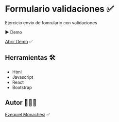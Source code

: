 # Formulario validaciones ✅

Ejercicio envio de fomrulario con validaciones

▶️ Demo

[Abrir Demo](https://formulariosdevalidaciones.netlify.app/) ✅

## Herramientas 🛠️

- Html
- Javascript
- React
- Bootstrap

## Autor 👨🏻‍💼

[Ezequiel Monachesi](https://www.linkedin.com/in/monachesi-cesar-ezequiel/) ✅